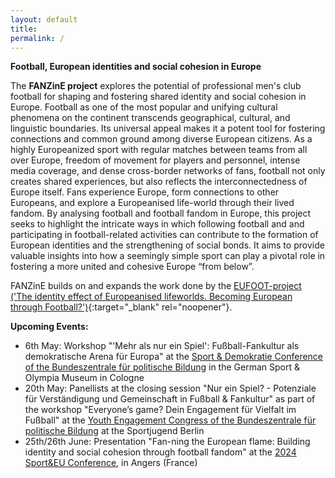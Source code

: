 ```yaml
---
layout: default
title:  
permalink: /
---
```


**Football, European identities and social cohesion in Europe**

The **FANZinE project** explores the potential of professional men's club football for shaping and fostering shared identity and social cohesion in Europe. Football as one of the most popular and unifying cultural phenomena on the continent transcends geographical, cultural, and linguistic boundaries. Its universal appeal makes it a potent tool for fostering connections and common ground among diverse European citizens. As a highly Europeanized sport with regular matches between teams from all over Europe, freedom of movement for players and personnel, intense media coverage, and dense cross-border networks of fans, football not only creates shared experiences, but also reflects the interconnectedness of Europe itself. Fans experience Europe, form connections to other Europeans, and explore a Europeanised life-world through their lived fandom. By analysing football and football fandom in Europe, this project seeks to highlight the intricate ways in which following football and and participating in football-related activities can contribute to the formation of European identities and the strengthening of social bonds. It aims to provide valuable insights into how a seemingly simple sport can play a pivotal role in fostering a more united and cohesive Europe “from below”.

FANZinE builds on and expands the work done by the [EUFOOT-project ('The identity effect of Europeanised lifeworlds. Becoming European through Football?')](https://eufoot.github.io/){:target="_blank" rel="noopener"}.

**Upcoming Events:**

-   6th May: Workshop "'Mehr als nur ein Spiel': Fußball-Fankultur als demokratische Arena für Europa" at the [Sport & Demokratie Conference of the Bundeszentrale für politische Bildung](https://www.bpb.de/veranstaltungen/veranstaltungskalender/546474/sport-und-demokratie/) in the German Sport & Olympia Museum in Cologne
-   20th May: Panellists at the closing session "Nur ein Spiel? - Potenziale für Verständigung und Gemeinschaft in Fußball & Fankultur" as part of the workshop "Everyone’s game? Dein Engagement für Vielfalt im Fußball" at the [Youth Engagement Congress of the Bundeszentrale für politische Bildung](https://www.bpb.de/veranstaltungen/reihen/juko/523930/jugendengagementkongress-2024/) at the Sportjugend Berlin
- 25th/26th June: Presentation "Fan-ning the European flame: Building identity and social cohesion through football fandom" at the [2024 Sport&EU Conference](https://www.sportandeu.com/2024-conference), in Angers (France)

